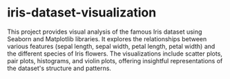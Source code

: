 # iris-dataset-visualization
This project provides visual analysis of the famous Iris dataset using Seaborn and Matplotlib libraries. It explores the relationships between various features (sepal length, sepal width, petal length, petal width) and the different species of Iris flowers. The visualizations include scatter plots, pair plots, histograms, and violin plots, offering insightful representations of the dataset's structure and patterns.
